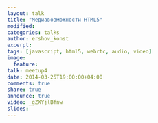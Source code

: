 ```yaml
---
layout: talk
title: "Медиавозможности HTML5"
modified:
categories: talks
author: ershov_konst
excerpt:
tags: [javascript, html5, webrtc, audio, video]
image:
  feature:
talk: meetup4
date: 2014-03-25T19:00:00+04:00
comments: true
share: true
announce: true
video: _gZXYjlBfnw 
slides: 
---
```


